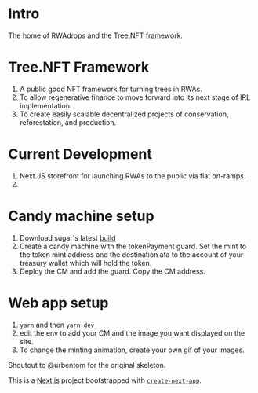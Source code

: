 # Intro
The home of RWAdrops and the Tree.NFT framework.

# Tree.NFT Framework
1. A public good NFT framework for turning trees in RWAs. 
2. To allow regenerative finance to move forward into its next stage of IRL implementation.
3. To create easily scalable decentralized projects of conservation, reforestation, and production.

# Current Development
1. Next.JS storefront for launching RWAs to the public via fiat on-ramps.
2. 

# Candy machine setup
1. Download sugar's latest [build](https://github.com/metaplex-foundation/sugar/tree/alpha+CMv3)
2. Create a candy machine with the tokenPayment guard. Set the mint to the token mint address and the destination ata to the account of your treasury wallet which will hold the token.
3. Deploy the CM and add the guard. Copy the CM address.

# Web app setup
1. ```yarn``` and then ```yarn dev```
2. edit the env to add your CM and the image you want displayed on the site.
3. To change the minting animation, create your own gif of your images.

Shoutout to @urbentom for the original skeleton.

This is a [Next.js](https://nextjs.org/) project bootstrapped with [`create-next-app`](https://github.com/vercel/next.js/tree/canary/packages/create-next-app).
